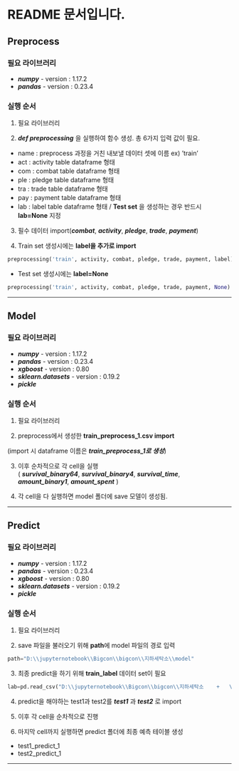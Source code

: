 
# README 문서입니다. 

## **Preprocess**

### 필요 라이브러리

* ***numpy*** - version : 1.17.2
* ***pandas*** - version : 0.23.4

### 실행 순서

1. 필요 라이브러리 

2. ***def preprocessing*** 을 실행하여 함수 생성. 총 6가지 입력 값이 필요.
  * name : preprocess 과정을 거친 내보낼 데이터 셋에 이름 ex) ’train’
  * act : activity table dataframe 형태
  * com : combat table dataframe 형태
  * ple : pledge table dataframe 형태
  * tra : trade table dataframe 형태
  * pay : payment table dataframe 형태
  * lab : label table dataframe 형태 / **Test set** 을 생성하는 경우 반드시 **lab=None** 지정
 
3. 필수 데이터 import(***combat***, ***activity***, ***pledge***, ***trade***, ***payment***)

4. Train set 생성시에는 **label을 추가로 import**

```python 
preprocessing('train', activity, combat, pledge, trade, payment, label) 
```

* Test set 생성시에는 **label=None**

```python 
preprocessing('train', activity, combat, pledge, trade, payment, None) 
```

***

## **Model**

### 필요 라이브러리

* ***numpy*** - version : 1.17.2
* ***pandas*** - version : 0.23.4
* ***xgboost*** - version : 0.80
* ***sklearn.datasets*** - version : 0.19.2
* ***pickle*** 

### 실행 순서

1. 필요 라이브러리 

2. preprocess에서 생성한 **train_preprocess_1.csv import**

(import 시 dataframe 이름은 ***train_preprocess_1로 생성***)

3. 이후 순차적으로 각 cell을 실행  
( ***survival_binary64***, ***survival_binary4***, ***survival_time***, ***amount_binary1***, ***amount_spent*** )

4. 각 cell을 다 실행하면 model 폴더에 save 모델이 생성됨. 

***

## **Predict**

### 필요 라이브러리

* ***numpy*** - version : 1.17.2
* ***pandas*** - version : 0.23.4
* ***xgboost*** - version : 0.80
* ***sklearn.datasets*** - version : 0.19.2
* ***pickle*** 

### 실행 순서

1. 필요 라이브러리 

2. save 파일을 불러오기 위해 **path**에 model 파일의 경로 입력
```python
path="D:\\jupyternotebook\\Bigcon\\bigcon\\지하세탁소\\model"
```


3. 최종 predict을 하기 위해 **train_label** 데이터 set이 필요 
```python
lab=pd.read_csv("D:\\jupyternotebook\\Bigcon\\bigcon\\지하세탁소    +   \\raw\\train_label.csv", engine=’python)
```

4. predict을 해야하는 test1과 test2를 ***test1*** 과 ***test2*** 로 import

5. 이후 각 cell을 순차적으로 진행 

6. 마지막 cell까지 실행하면 predict 폴더에 최종 예측 테이블 생성
* test1_predict_1
* test2_predict_1

***
